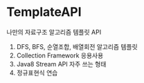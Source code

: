 # TemplateAPI
나만의 자료구조 알고리즘 템플릿 API


1. DFS, BFS, 순열조합, 배열회전 알고리즘 템플릿 
2. Collection Framework 응용사용
3. Java8 Stream API 자주 쓰는 형태
4. 정규표현식 연습
